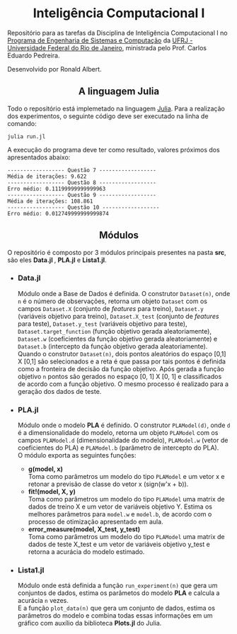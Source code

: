 <h1 align="center">
<br> Inteligência Computacional I
</h1>
Repositório para as tarefas da Disciplina de Inteligência Computacional I no <a href="https://www.cos.ufrj.br/" >Programa de Engenharia de Sistemas e Computação</a> da <a href="https://ufrj.br/" >UFRJ - Universidade Federal do Rio de Janeiro</a>, ministrada pelo Prof. Carlos Eduardo Pedreira.

Desenvolvido por Ronald Albert.
<h2 align="center">
A linguagem Julia
</h2>
Todo o repositório está implemetado na linguagem <a href="https://julialang.org/">Julia</a>. Para a realização dos experimentos, o seguinte código deve ser executado na linha de comando:

```console
julia run.jl
```

A execução do programa deve ter como resultado, valores próximos dos apresentados abaixo:

```console
------------------ Questão 7 ------------------
Média de iterações: 9.622
------------------ Questão 8 ------------------
Erro médio: 0.11199999999999963
------------------ Questão 9 ------------------
Média de iterações: 108.861
------------------ Questão 10 ------------------
Erro médio: 0.012749999999999874
```

<h2 align="center">
Módulos
</h2>
O repositório é composto por 3 módulos principais presentes na pasta <strong>src</strong>, são eles <strong> Data.jl </strong>, <strong>PLA.jl</strong> e <strong>Lista1.jl</strong>.

<ul>
    <li><h3>Data.jl</h3></li>
    Módulo onde a Base de Dados é definida. O construtor <code>Dataset(n)</code>, onde <code>n</code> é o número de observações, retorna um objeto <code>Dataset</code> com os campos <code>Dataset.X</code> (conjunto de <i>features</i> para treino), <code>Dataset.y</code> (variáveis objetivo para treino), <code>Dataset.X_test</code> (conjunto de <i>features</i> para teste), <code>Dataset.y_test</code> (variáveis objetivo para teste), <code>Dataset.target_function</code> (função objetivo gerada aleatoriamente), <code>Dataset.w</code> (coeficientes da função objetivo gerada aleatoriamente) e <code>Dataset.b</code> (intercepto da função objetivo gerada aleatoriamente).</br>
    Quando o construtor <code>Dataset(n)</code>, dois pontos aleatórios do espaço [0,1] X [0,1] são selecionados e a reta é que passa por tais pontos é definida como a fronteira de decisão da função objetivo. Após gerada a função objetivo <code>n</code> pontos são gerados no espaço [0, 1] X [0, 1] e classificados de acordo com a função objetivo. O mesmo processo é realizado para a geração dos dados de teste.
    <li><h3>PLA.jl</h3></li>
    Módulo onde o modelo <strong>PLA</strong> é definido. O construtor <code>PLAModel(d)</code>, onde <code>d</code> é a dimensionalidade do modelo, retorna um objeto <code>PLAModel</code> com os campos <code>PLAModel.d</code> (dimensionalidade do modelo), <code>PLAModel.w</code> (vetor de coeficientes do PLA) e <code>PLAModel.b</code> (parâmetro de intercepto do PLA). </br> 
    O módulo exporta as seguintes funções:
    <ul>
    <li><strong>g(model, x)</strong></li>
    Toma como parâmetros um modelo do tipo <code>PLAModel</code> e um vetor x e retonar a previsão de classe do vetor x (sign(w'x + b)).
    <li><strong>fit!(model, X, y)</strong></li>
    Toma como parâmetros um modelo do tipo <code>PLAModel</code> uma matrix de dados de treino X e um vetor de variáveis objetivo Y. Estima os melhores parâmetros para <code>model.w</code> e <code>model.b</code>, de acordo com o processo de otimização apresentado em aula.
    <li><strong>error_measure(model, X_test, y_test)</strong></li>
    Toma como parâmetros um modelo do tipo <code>PLAModel</code> uma matrix de dados de teste X_test e um vetor de variáveis objetivo y_test e retorna a acurácia do modelo estimado.
    </ul>
    <li><h3>Lista1.jl</h3></li>
    Módulo onde está definida a função <code>run_experiment(n)</code> que gera um conjuntos de dados, estima os parâmetos do modelo <strong>PLA</strong> e calcula a acurácia <code>n</code> vezes.</br>
    E a função <code>plot_data(n)</code> que gera um conjunto de dados, estima os parâmetros do modelo e combina todas essas informações em um gráfico com auxílio da biblioteca <strong>Plots.jl</strong> do Julia.
</ul>
